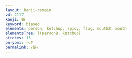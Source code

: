 ```yaml
---
layout: kanji-remain
v4: 2117
kanji: 僻
keyword: biased
elements: person, ketchup, spicy, flag, mouth2, mouth
elementsTree: l(personB, ketchup)
strokes: 15
on-yomi: ヘキ
permalink: /僻/
---
```






